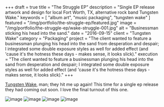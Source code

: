 +++
draft = true
title = "The Struggle EP"
description = "Single EP release artwork and design for local Fort Worth, TX, alternative rock band Tungsten Wake."
keywords = [ "album art", "music packaging", "tungsten wake" ]
featured = "/img/portfolio/the-struggle-ep/featured.jpg"
image = "/img/portfolio/the-struggle-ep/wake-struggle-001.jpg"
alt = "Businessman sticking his head into the sand."
date = "2016-09-15"
client = "Tungsten Wake"
category = "Packaging"
project = "The client wanted to feature a businessman plunging his head into the sand from desperation and despair; I integrated some double exposure styles as well for added effect (and 'cause it's the hotness these days - makes sense, it looks slick)."
execution = "The client wanted to feature a businessman plunging his head into the sand from desperation and despair; I integrated some double exposure styles as well for added effect (and 'cause it's the hotness these days - makes sense, it looks slick)."
+++

[Tungsten Wake](/portfolio/tungsten-wake-ep/), man; they hit me up again! This time for a single ep release they had coming out soon. I love the final turnout of this one.

![image](/img/portfolio/the-struggle-ep/wake-struggle-002.jpg)
![image](/img/portfolio/the-struggle-ep/wake-struggle-003.jpg)
![image](/img/portfolio/the-struggle-ep/wake-struggle-004.jpg)
![image](/img/portfolio/the-struggle-ep/wake-struggle-005.jpg)
